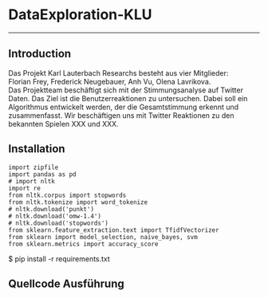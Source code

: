# DataExploration-KLU
***
## Introduction
Das Projekt Karl Lauterbach Researchs besteht aus vier Mitglieder: <br/>
Florian Frey, Frederick Neugebauer, Anh Vu, Olena Lavrikova.<br/>
Das Projektteam beschäftigt sich mit der Stimmungsanalyse auf Twitter Daten. Das Ziel ist die Benutzerreaktionen zu untersuchen. 
Dabei soll ein Algorithmus entwickelt werden, der die Gesamtstimmung erkennt und zusammenfasst. Wir beschäftigen uns mit Twitter Reaktionen zu den bekannten Spielen XXX und XXX.  

## Installation

```
import zipfile
import pandas as pd
# import nltk
import re
from nltk.corpus import stopwords
from nltk.tokenize import word_tokenize
# nltk.download('punkt')
# nltk.download('omw-1.4')
# nltk.download('stopwords')
from sklearn.feature_extraction.text import TfidfVectorizer
from sklearn import model_selection, naive_bayes, svm
from sklearn.metrics import accuracy_score

```
$ pip install -r requirements.txt


## Quellcode Ausführung

